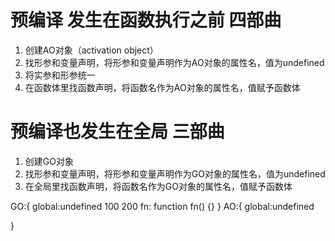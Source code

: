 # 预编译 发生在函数执行之前 四部曲
1. 创建AO对象（activation object）
2. 找形参和变量声明，将形参和变量声明作为AO对象的属性名，值为undefined
3. 将实参和形参统一
4. 在函数体里找函数声明，将函数名作为AO对象的属性名，值赋予函数体

# 预编译也发生在全局 三部曲
1. 创建GO对象
2. 找形参和变量声明，将形参和变量声明作为GO对象的属性名，值为undefined
3. 在全局里找函数声明，将函数名作为GO对象的属性名，值赋予函数体

GO:{
    global:undefined 100 200
    fn: function fn() {}
}
AO:{
    global:undefined

}
